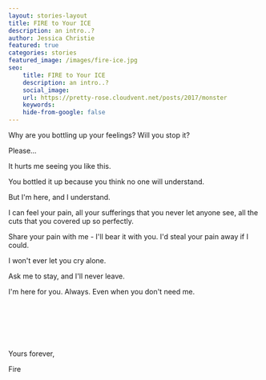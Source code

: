 ```yaml
---
layout: stories-layout
title: FIRE to Your ICE
description: an intro..?
author: Jessica Christie
featured: true
categories: stories
featured_image: /images/fire-ice.jpg
seo:
    title: FIRE to Your ICE
    description: an intro..?
    social_image:
    url: https://pretty-rose.cloudvent.net/posts/2017/monster
    keywords:
    hide-from-google: false
---
```

Why are you bottling up your feelings? Will you stop it?

Please...

It hurts me seeing you like this.

You bottled it up because you think no one will understand.

But I'm here, and I understand.

I can feel your pain, all your sufferings that you never let anyone see, all the cuts that you covered up so perfectly.

Share your pain with me - I'll bear it with you. I'd steal your pain away if I could.

I won't ever let you cry alone.

Ask me to stay, and I'll never leave.

I'm here for you. Always. Even when you don't need me.

&nbsp;

&nbsp;

&nbsp;

Yours forever,

Fire

&nbsp;
